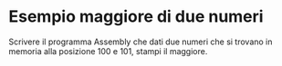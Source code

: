 # Esempio maggiore di due numeri

Scrivere il programma Assembly che dati due numeri che si trovano in 
memoria alla posizione 100 e 101, stampi il maggiore. 
